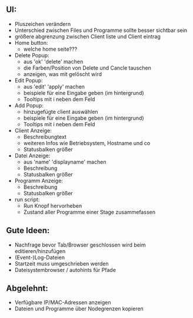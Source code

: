 ## UI:
* Pluszeichen verändern
* Unterschied zwischen Files und Programme sollte besser sichtbar sein
* größere abgrenzung zwischen Client liste und Client eintrag
* Home button:
    * welche home seite???
* Delete Popup:
    * aus 'ok' 'delete' machen
    * die Farben/Position von Delete und Cancle tauschen
    * anzeigen, was mit gelöscht wird
* Edit Popup:
    * aus 'edit' 'apply' machen
    * beispiele für eine Eingabe geben (im hintergrund)
    * Tooltips mit i neben dem Feld
* Add Popup:
    * hinzugefügte client auswählen
    * beispiele für eine Eingabe geben (im hintergrund)
    * Tooltips mit i neben dem Feld
* Client Anzeige:
    * Beschreibungtext
    * weiteren Infos wie Betriebsystem, Hostname und co
    * Statusbalken größer
* Datei Anzeige:
    * aus 'name' 'displayname' machen
    * Beschreibung
    * Statusbalken größer
* Programm Anzeige:
    * Beschreibung
    * Statusbalken größer
* run script:
    * Run Knopf hervorheben
    * Zustand aller Programme einer Stage zusammefassen


## Gute Ideen:
* Nachfrage bevor Tab/Browser geschlossen wird beim editieren/hinzufügen
* (Event-)Log-Dateien 
* Startzeit muss umgeschrieben werden
* Dateisystembrowser / autohints für Pfade


## Abgelehnt:
* Verfügbare IP/MAC-Adressen anzeigen
* Dateien und Programme über Nodegrenzen kopieren